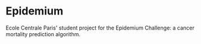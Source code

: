 # Epidemium
Ecole Centrale Paris' student project for the Epidemium Challenge: a cancer mortality prediction algorithm.
